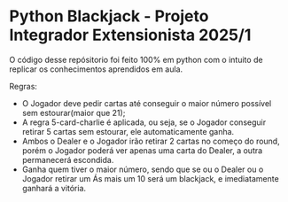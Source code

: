 
# Python Blackjack - Projeto Integrador Extensionista 2025/1

O código desse repósitorio foi feito 100% em python com o intuito de replicar os conhecimentos aprendidos em aula.

Regras:
- O Jogador deve pedir cartas até conseguir o maior número possível sem estourar(maior que 21);
- A regra 5-card-charlie é aplicada, ou seja, se o Jogador conseguir retirar 5 cartas sem estourar, ele automaticamente ganha.
- Ambos o Dealer e o Jogador irão retirar 2 cartas no começo do round, porém o Jogador poderá ver apenas uma carta do Dealer, a outra permanecerá escondida.
- Ganha quem tiver o maior número, sendo que se ou o Dealer ou o Jogador retirar um Ás mais um 10 será um blackjack, e imediatamente ganhará a vitória.

